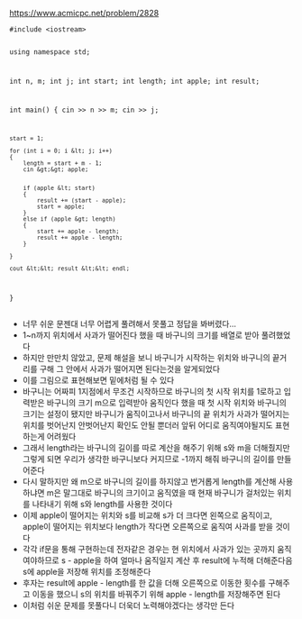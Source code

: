 <p><a href="https://www.acmicpc.net/problem/2828">https://www.acmicpc.net/problem/2828</a></p>
<pre><code class="language-C++">#include &lt;iostream&gt;

using namespace std;

int n, m;
int j;
int start;
int length;
int apple;
int result;

int  main()
{
    cin &gt;&gt; n &gt;&gt; m;
    cin &gt;&gt; j;

    start = 1;

    for (int i = 0; i &lt; j; i++)
    {
        length = start + m - 1;
        cin &gt;&gt; apple;


        if (apple &lt; start)
        {
            result += (start - apple);
            start = apple;
        }
        else if (apple &gt; length)
        {
            start += apple - length;
            result += apple - length;
        }

    }

    cout &lt;&lt; result &lt;&lt; endl;
}</code></pre>
<ul>
<li>너무 쉬운 문젠대 너무 어렵게 풀려해서 못풀고 정답을 봐버렸다...</li>
<li>1~n까지 위치에서 사과가 떨어진다 했을 때 바구니의 크기를 배열로 받아 풀려했었다 </li>
<li>하지만 만만치 않았고, 문제 해설을 보니 바구니가 시작하는 위치와 바구니의 끝거리를 구해 그 안에서 사과가 떨어지면 된다는것을 알게되었다</li>
<li>이를 그림으로 표현해보면 밑에처럼 될 수 있다
<img alt="" src="https://velog.velcdn.com/images/gksrudtlr2/post/7a1fdf60-40c4-4fac-a016-fc754aef0829/image.png" /></li>
<li>바구니는 어짜피 1지점에서 무조건 시작하므로 바구니의 첫 시작 위치를 1로하고 입력받은 바구니의 크기 m으로 입력받아 움직인다 했을 때 첫 시작 위치와 바구니의 크기는 설정이 됐지만 바구니가 움직이고나서 바구니의 끝 위치가 사과가 떨어지는 위치를 벗어난지 안벗어난지 확인도 안될 뿐더러 앞뒤 어디로 움직여야될지도 표현하는게 어려웠다</li>
<li>그래서 length라는 바구니의 길이를 따로 계산을 해주기 위해 s와 m을 더해줬지만 그렇게 되면 우리가 생각한 바구니보다 커지므로 -1까지 해줘 바구니의 길이를 만들어준다</li>
<li>다시 말하지만 왜 m으로 바구니의 길이를 하지않고 번거롭게 length를 계산해 사용하냐면 m은 말그대로 바구니의 크기이고 움직였을 때 현재 바구니가 걸처있는 위치를 나타내기 위해 s와 length를 사용한 것이다</li>
<li>이제 apple이 떨어지는 위치와 s를 비교해 s가 더 크다면 왼쪽으로 움직이고, apple이 떨어지는 위치보다 length가 작다면 오른쪽으로 움직여 사과를 받을 것이다</li>
<li>각각 if문을 통해 구현하는데 전자같은 경우는 현 위치에서 사과가 있는 곳까지 움직여야하므로 s - apple을 하여 얼마나 움직일지 계산 후 result에 누적해 더해준다음 s에 apple을 저장해 위치를 조정해준다</li>
<li>후자는 result에 apple - length를 한 값을 더해 오른쪽으로 이동한 횟수를 구해주고 이동을 했으니 s의 위치를 바꿔주기 위해 apple - length를 저장해주면 된다</li>
<li>이처럼 쉬운 문제를 못풀다니 더욱더 노력해야겠다는 생각만 든다</li>
</ul>